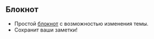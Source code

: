 ## Блокнот

- Простой [блокнот](https://denisir2023.github.io/notepad-2.0/html) с возможностью изменения темы.
- Сохранит ваши заметки!
